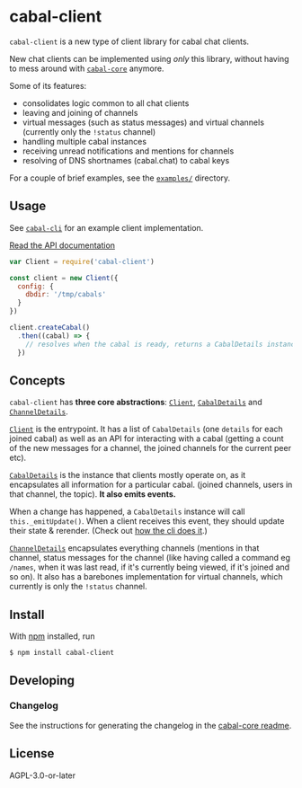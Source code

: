 # cabal-client

`cabal-client` is a new type of client library for cabal chat clients.

New chat clients can be implemented using _only_ this library, without having
to mess around with [`cabal-core`](https://github.com/cabal-club/cabal-core/)
anymore.

Some of its features:

- consolidates logic common to all chat clients
- leaving and joining of channels
- virtual messages (such as status messages) and virtual channels (currently only the `!status` channel)
- handling multiple cabal instances
- receiving unread notifications and mentions for channels
- resolving of DNS shortnames (cabal.chat) to cabal keys

For a couple of brief examples, see the [`examples/`](examples/) directory.

## Usage

See [`cabal-cli`](https://github.com/cabal-club/cabal-cli/) for an example client implementation.

[Read the API documentation](./api.md)

```js
var Client = require('cabal-client')

const client = new Client({
  config: {
    dbdir: '/tmp/cabals'
  }
})

client.createCabal()
  .then((cabal) => {
    // resolves when the cabal is ready, returns a CabalDetails instance
  })
```

## Concepts

`cabal-client` has **three core abstractions**:
[`Client`](https://github.com/cabal-club/cabal-client/blob/master/src/client.js),
[`CabalDetails`](https://github.com/cabal-club/cabal-client/blob/master/src/cabal-details.js) and
[`ChannelDetails`](https://github.com/cabal-club/cabal-client/blob/master/src/channel-details.js).

[`Client`](https://github.com/cabal-club/cabal-client/blob/master/src/client.js) is the
entrypoint. It has a list of `CabalDetails` (one `details` for each joined cabal) as well as an API for interacting with
a cabal (getting a count of the new messages for a channel, the joined channels for the current peer etc).

[`CabalDetails`](https://github.com/cabal-club/cabal-client/blob/master/src/cabal-details.js) is the
instance that clients mostly operate on, as it encapsulates all information for a particular cabal. (joined channels,
users in that channel, the topic). **It also emits events.**

When a change has happened, a `CabalDetails` instance will call `this._emitUpdate()`. When a client receives this
event, they should update their state & rerender. (Check out [how the cli does
it](https://github.com/cabal-club/cabal-cli/pull/126).)

[`ChannelDetails`](https://github.com/cabal-club/cabal-client/blob/master/src/channel-details.js)
encapsulates everything channels (mentions in that channel, status messages for the channel (like having called a
command eg `/names`, when it was last read, if it's currently being viewed, if it's joined and so on). It also has a
barebones implementation for virtual channels, which currently is only the `!status` channel.

## Install

With [npm](https://npmjs.org/) installed, run

```
$ npm install cabal-client
```

## Developing
### Changelog
See the instructions for generating the changelog in the [cabal-core readme](https://github.com/cabal-club/cabal-core/#developing).

## License

AGPL-3.0-or-later
